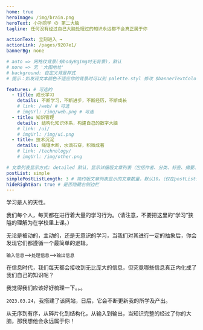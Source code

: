 ```yaml
---
home: true
heroImage: /img/brain.png
heroText: 小孙同学 の 第二大脑
tagline: 任何没有经过自己大脑处理过的知识永远都不会真正属于你

actionText: 立刻进入 →
actionLink: /pages/9207e1/
bannerBg: none

# auto => 网格纹背景(有bodyBgImg时无背景)，默认
# none => 无 '大图地址'
# background: 自定义背景样式
# 提示：如发现文本颜色不适应你的背景时可以到 palette.styl 修改 $bannerTextColor 变量

features: # 可选的
  - title: 成长学习
    details: 不断学习，不断进步，不断经历，不断成长
    # link: /web/ # 可选
    # imgUrl: /img/web.png # 可选
  - title: 知识管理
    details: 结构化知识体系，构建自己的数字大脑
    # link: /ui/
    # imgUrl: /img/ui.png
  - title: 技术沉淀
    details: 绳锯木断，水滴石穿，积微成著
    # link: /technology/
    # imgUrl: /img/other.png

# 文章列表显示方式: detailed 默认，显示详细版文章列表（包括作者、分类、标签、摘要、分页等）| simple => 显示简约版文章列表（仅标题和日期）| none 不显示文章列表
postList: simple
simplePostListLength: 3 # 简约版文章列表显示的文章数量，默认10。（仅在postList设置为simple时生效）
hideRightBar: true # 是否隐藏右侧边栏
---
```


学习是人的天性。

我们每个人，每天都在进行着大量的学习行为。（请注意，不要把这里的“学习”狭隘的理解为在学校里上课。）

无论是被动的，主动的，还是无意识的学习，当我们对其进行一定的抽象后，你会发现它们都遵循一个最简单的逻辑。

`输入信息`——>`处理信息`——>`输出信息`

在信息时代，我们每天都会接收到无比庞大的信息，但究竟哪些信息真正内化成了我们自己的知识呢？

我觉得我们应该好好梳理一下。。。

`2023.03.24`，我搭建了该网站，日后，它会不断更新我的所学及产出。

从无序到有序，从碎片化到结构化，从输入到输出，当知识完整的经过了你的大脑，那我想他会永远属于你！

<!-- <ClientOnly>
  <WebInfo/>
</ClientOnly> -->

